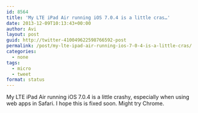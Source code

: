 ```yaml
---
id: 8564
title: 'My LTE iPad Air running iOS 7.0.4 is a little cras…'
date: 2013-12-09T10:13:43+00:00
author: Avi
layout: post
guid: http://twitter-410049622598766592-post
permalink: /post/my-lte-ipad-air-running-ios-7-0-4-is-a-little-cras/
categories:
  - none
tags:
  - micro
  - tweet
format: status
---
```

My LTE iPad Air running iOS 7.0.4 is a little crashy, especially when using web apps in Safari. I hope this is fixed soon. Might try Chrome.